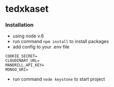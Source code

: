 # tedxkaset

### Installation
- using node v.6
- run command `npm install` to install packages
- add config to your .env file
```
COOKIE_SECRET=
CLOUDINARY_URL=
MANDRILL_API_KEY=
MONGO_URI=
```
- run command `node keystone` to start project